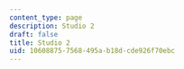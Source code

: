 ```yaml
---
content_type: page
description: Studio 2
draft: false
title: Studio 2
uid: 10608875-7568-495a-b18d-cde926f70ebc
---
```

